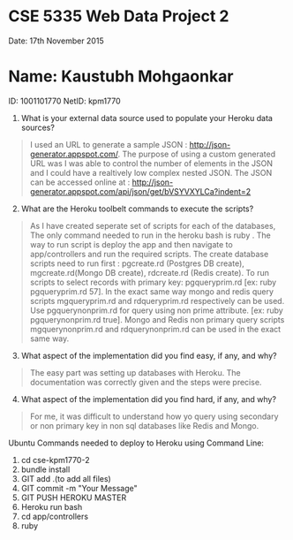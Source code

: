 # CSE 5335 Web Data Project 2

Date: 17th November 2015

# Name: Kaustubh Mohgaonkar

ID: 1001101770 
NetID: kpm1770

1. What is your external data source used to populate your Heroku data sources?
> I used an URL to generate a sample JSON : http://json-generator.appspot.com/. The purpose of using a custom generated URL was I was able to control the number of elements in the JSON and I could have a realtively low complex nested JSON. The JSON can be accessed online at : http://json-generator.appspot.com/api/json/get/bVSYVXYLCa?indent=2

2. What are the Heroku toolbelt commands to execute the scripts?
> As I have created seperate set of scripts for each of the databases, The only command needed to run in the heroku bash is ruby <scriptname> <command line parameter>. The way to run script is deploy the app and then navigate to app/controllers and run the required scripts.
> The create database scripts need to run first : pgcreate.rd (Postgres DB create), mgcreate.rd(Mongo DB create), rdcreate.rd (Redis create). To run scripts to select records with primary key: pgqueryprim.rd <primary key> [ex: ruby pgqueryprim.rd 57]. In the exact same way mongo and redis query scripts mgqueryprim.rd and rdqueryprim.rd respectively can be used. Use pgquerynonprim.rd for query using non prime attribute. [ex: ruby pgquerynonprim.rd true]. Mongo and Redis non primary query scripts mgquerynonprim.rd and rdquerynonprim.rd can be used in the exact same way.



3. What aspect of the implementation did you find easy, if any, and why? 
> The easy part was setting up databases with Heroku. The documentation was correctly given and the steps were precise.

4. What aspect of the implementation did you find hard, if any, and why?
> For me, it was difficult to understand how yo query using secondary or non primary key in non sql databases like Redis and Mongo.


Ubuntu Commands needed to deploy to Heroku using Command Line:
1. cd cse-kpm1770-2
2. bundle install
3. GIT add .(to add all files)
4. GIT commit -m "Your Message"
5. GIT PUSH HEROKU MASTER
6. Heroku run bash
7. cd app/controllers
8. ruby <scriptname> <command line parameters>



